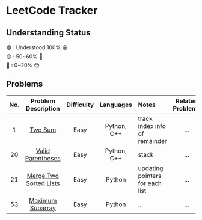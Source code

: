 # LeetCode Tracker

## Understanding Status
🟢 : Understood 100% 😀 <br>
🟡 : 50\~60% 🤨 <br>
🔴 : 0\~20% ☹️ <br>

## Problems

| No. | Problem Description | Difficulty | Languages | Notes | Related Problems | Understanding |
| :---: | :----------------: | :----------: | :---------: | :------ | :------: | :------: |
| 1 | [Two Sum](https://leetcode.com/problems/two-sum/) | Easy | Python, C++ | track index info of remainder | ... | 🟢 |
| 20 | [Valid Parentheses](https://leetcode.com/problems/valid-parentheses/) | Easy | Python, C++ | stack | ... | 🟢 |
| 21 | [Merge Two Sorted Lists](https://leetcode.com/problems/merge-two-sorted-lists/) | Easy | Python | updating pointers for each list | ... | 🟢 |
|53 | [Maximum Subarray](https://leetcode.com/problems/maximum-subarray/) | Easy | Python | ... | ... |  🟡 |

